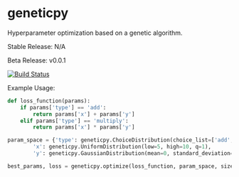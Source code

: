 # geneticpy
Hyperparameter optimization based on a genetic algorithm.

Stable Release: N/A

Beta Release: v0.0.1

[![Build Status](https://travis-ci.com/geneticpy/geneticpy.svg?branch=master)](https://travis-ci.com/geneticpy/geneticpy)

Example Usage:

```python
def loss_function(params):
	if params['type'] == 'add':
		return params['x'] + params['y']
	elif params['type'] == 'multiply':
		return params['x'] * params['y']

param_space = {'type': geneticpy.ChoiceDistribution(choice_list=['add', 'multiply']),
		'x': geneticpy.UniformDistribution(low=5, high=10, q=1),
		'y': geneticpy.GaussianDistribution(mean=0, standard_deviation=1)}

best_params, loss = geneticpy.optimize(loss_function, param_space, size=200, generation_count=500, verbose=False)
```
